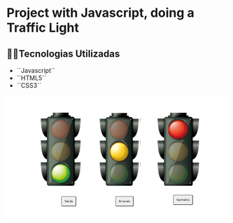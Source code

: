 # Project with Javascript, doing a Traffic Light

## :technologist:Tecnologias Utilizadas

<p>
  <ul>
    <li>``Javascript``</li>
    <li>``HTML5``</li>
    <li>``CSS3``</li>
   </ul> 

<img src="./img/semaforo.jpeg">